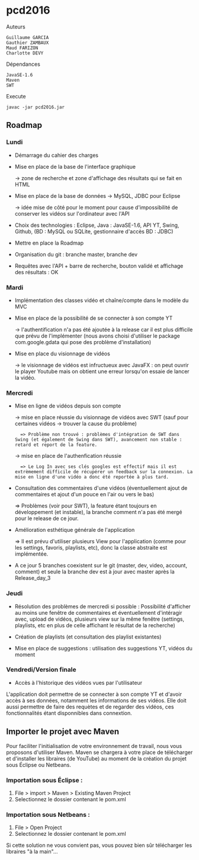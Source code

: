 # pcd2016

Auteurs

	Guillaume GARCIA
	Gauthier ZAMBAUX
	Maud FARIZON
	Charlotte DEVY

Dépendances

	JavaSE-1.6
	Maven
	SWT

Execute

	javac -jar pcd2016.jar

## Roadmap

### Lundi

* Démarrage du cahier des charges

* Mise en place de la base de l'interface graphique

	-> zone de recherche et zone d'affichage des résultats qui se fait en HTML

* Mise en place de la base de données -> MySQL, JDBC pour Eclipse

	-> idée mise de côté pour le moment pour cause d'impossibilité de conserver les vidéos sur l'ordinateur avec l'API

* Choix des technologies : Eclipse, Java : JavaSE-1.6, API YT, Swing, Github, (BD : MySQL ou SQLite, gestionnaire d'accès BD : JDBC)

* Mettre en place la Roadmap

* Organisation du git : branche master, branche dev

* Requêtes avec l'API + barre de recherche, bouton validé et affichage des résultats : OK


### Mardi

* Implémentation des classes vidéo et chaîne/compte dans le modèle du MVC

* Mise en place de la possibilité de se connecter à son compte YT

	-> l'authentification n'a pas été ajoutée à la release car il est plus difficile que prévu de l'implémenter (nous avons choisi d'utiliser le package com.google.gdata qui pose des problème d'installation)

* Mise en place du visionnage de vidéos

	-> le visionnage de vidéos est infructueux avec JavaFX : on peut ouvrir le player Youtube mais on obtient une erreur lorsqu'on essaie de lancer la vidéo.


### Mercredi

* Mise en ligne de vidéos depuis son compte

	-> mise en place réussie du visionnage de vidéos avec SWT (sauf pour certaines vidéos -> trouver la cause du problème)

		=> Problème non trouvé : problèmes d'intégration de SWT dans Swing (et également de Swing dans SWT), avancement non stable : retard et report de la feature.

	-> mise en place de l'authenfication réussie

		=> Le Log In avec ses clés googles est effectif mais il est extrèmement difficile de récupérer un feedback sur la connexion. La mise en ligne d'une vidéo a donc été reportée à plus tard.

* Consultation des commentaires d'une vidéos (éventuellement ajout de commentaires et ajout d'un pouce en l'air ou vers le bas)

	=> Problèmes (voir pour SWT), la feature étant toujours en développement (et instable), la branche comment n'a pas été mergé pour le release de ce jour.

* Amélioration esthétique générale de l'application
	
	=> Il est prévu d'utiliser plusieurs View pour l'application (comme pour les settings, favoris, playlists, etc), donc la classe abstraite est implémentée.

* A ce jour 5 branches coexistent sur le git (master, dev, video, account, comment) et seule la branche dev est à jour avec master après la Release_day_3

### Jeudi

* Résolution des problèmes de mercredi si possible : Possibilité d'afficher au moins une fenêtre de commentaires et éventuellement d'intéragir avec, upload de vidéos,
plusieurs view sur la même fenêtre (settings, playlists, etc en plus de celle affichant le résultat de la recherche)

* Création de playlists (et consultation des playlist existantes)

* Mise en place de suggestions : utilisation des suggestions YT, vidéos du moment


### Vendredi/Version finale

* Accès à l'historique des vidéos vues par l'utilisateur

L'application doit permettre de se connecter à son compte YT et d'avoir accès à ses données, notamment les informations de ses vidéos.
Elle doit aussi permettre de faire des requètes et de regarder des vidéos, ces fonctionnalités étant disponnibles dans connextion.


## Importer le projet avec Maven
Pour faciliter l'initialisation de votre environnement de travail, nous vous proposons d'utiliser Maven. Maven se chargera à votre place de télécharger et d'installer les libraires (de YouTube) au moment de la création du projet sous Éclipse ou Netbeans.

### Importation sous Éclipse :

1. File > import > Maven > Existing Maven Project
2. Selectionnez le dossier contenant le pom.xml

### Importation sous Netbeans :

1. File > Open Project
2. Selectionnez le dossier contenant le pom.xml

Si cette solution ne vous convient pas, vous pouvez bien sûr télécharger les libraires "à la main"...
